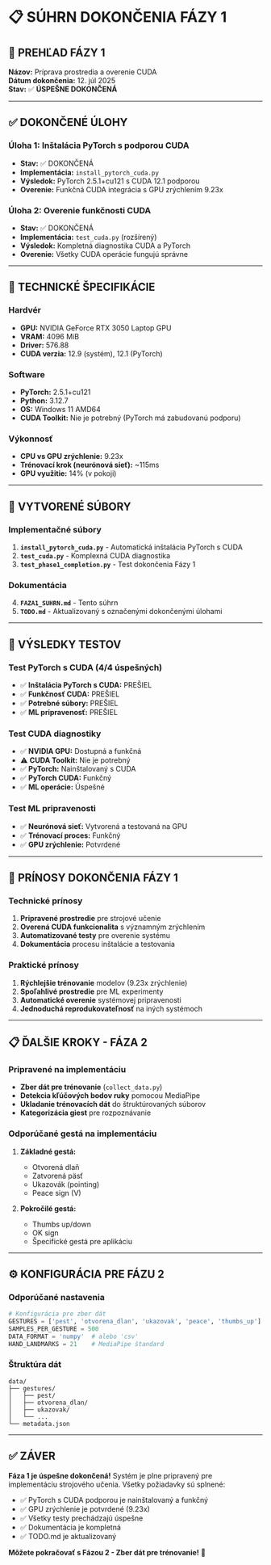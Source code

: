 # 📋 SÚHRN DOKONČENIA FÁZY 1

## 🎯 PREHĽAD FÁZY 1

**Názov:** Príprava prostredia a overenie CUDA  
**Dátum dokončenia:** 12. júl 2025  
**Stav:** ✅ **ÚSPEŠNE DOKONČENÁ**

---

## ✅ DOKONČENÉ ÚLOHY

### Úloha 1: Inštalácia PyTorch s podporou CUDA
- **Stav:** ✅ DOKONČENÁ
- **Implementácia:** `install_pytorch_cuda.py`
- **Výsledok:** PyTorch 2.5.1+cu121 s CUDA 12.1 podporou
- **Overenie:** Funkčná CUDA integrácia s GPU zrýchlením 9.23x

### Úloha 2: Overenie funkčnosti CUDA
- **Stav:** ✅ DOKONČENÁ  
- **Implementácia:** `test_cuda.py` (rozšírený)
- **Výsledok:** Kompletná diagnostika CUDA a PyTorch
- **Overenie:** Všetky CUDA operácie fungujú správne

---

## 🔧 TECHNICKÉ ŠPECIFIKÁCIE

### Hardvér
- **GPU:** NVIDIA GeForce RTX 3050 Laptop GPU
- **VRAM:** 4096 MiB
- **Driver:** 576.88
- **CUDA verzia:** 12.9 (systém), 12.1 (PyTorch)

### Software
- **PyTorch:** 2.5.1+cu121
- **Python:** 3.12.7
- **OS:** Windows 11 AMD64
- **CUDA Toolkit:** Nie je potrebný (PyTorch má zabudovanú podporu)

### Výkonnosť
- **CPU vs GPU zrýchlenie:** 9.23x
- **Trénovací krok (neurónová sieť):** ~115ms
- **GPU využitie:** 14% (v pokoji)

---

## 📁 VYTVORENÉ SÚBORY

### Implementačné súbory
1. **`install_pytorch_cuda.py`** - Automatická inštalácia PyTorch s CUDA
2. **`test_cuda.py`** - Komplexná CUDA diagnostika
3. **`test_phase1_completion.py`** - Test dokončenia Fázy 1

### Dokumentácia
4. **`FAZA1_SUHRN.md`** - Tento súhrn
5. **`TODO.md`** - Aktualizovaný s označenými dokončenými úlohami

---

## 🧪 VÝSLEDKY TESTOV

### Test PyTorch s CUDA (4/4 úspešných)
- ✅ **Inštalácia PyTorch s CUDA:** PREŠIEL
- ✅ **Funkčnosť CUDA:** PREŠIEL  
- ✅ **Potrebné súbory:** PREŠIEL
- ✅ **ML pripravenosť:** PREŠIEL

### Test CUDA diagnostiky
- ✅ **NVIDIA GPU:** Dostupná a funkčná
- ⚠️ **CUDA Toolkit:** Nie je potrebný
- ✅ **PyTorch:** Nainštalovaný s CUDA
- ✅ **PyTorch CUDA:** Funkčný
- ✅ **ML operácie:** Úspešné

### Test ML pripravenosti
- ✅ **Neurónová sieť:** Vytvorená a testovaná na GPU
- ✅ **Trénovací proces:** Funkčný
- ✅ **GPU zrýchlenie:** Potvrdené

---

## 🚀 PRÍNOSY DOKONČENIA FÁZY 1

### Technické prínosy
1. **Pripravené prostredie** pre strojové učenie
2. **Overená CUDA funkcionalita** s významným zrýchlením
3. **Automatizované testy** pre overenie systému
4. **Dokumentácia** procesu inštalácie a testovania

### Praktické prínosy
1. **Rýchlejšie trénovanie** modelov (9.23x zrýchlenie)
2. **Spoľahlivé prostredie** pre ML experimenty
3. **Automatické overenie** systémovej pripravenosti
4. **Jednoduchá reprodukovateľnosť** na iných systémoch

---

## 📋 ĎALŠIE KROKY - FÁZA 2

### Pripravené na implementáciu
- **Zber dát pre trénovanie** (`collect_data.py`)
- **Detekcia kľúčových bodov ruky** pomocou MediaPipe
- **Ukladanie trénovacích dát** do štruktúrovaných súborov
- **Kategorizácia giest** pre rozpoznávanie

### Odporúčané gestá na implementáciu
1. **Základné gestá:**
   - Otvorená dlaň
   - Zatvorená päsť
   - Ukazovák (pointing)
   - Peace sign (V)

2. **Pokročilé gestá:**
   - Thumbs up/down
   - OK sign
   - Špecifické gestá pre aplikáciu

---

## ⚙️ KONFIGURÁCIA PRE FÁZU 2

### Odporúčané nastavenia
```python
# Konfigurácia pre zber dát
GESTURES = ['pest', 'otvorena_dlan', 'ukazovak', 'peace', 'thumbs_up']
SAMPLES_PER_GESTURE = 500
DATA_FORMAT = 'numpy'  # alebo 'csv'
HAND_LANDMARKS = 21    # MediaPipe štandard
```

### Štruktúra dát
```
data/
├── gestures/
│   ├── pest/
│   ├── otvorena_dlan/
│   ├── ukazovak/
│   └── ...
└── metadata.json
```

---

## ✅ ZÁVER

**Fáza 1 je úspešne dokončená!** Systém je plne pripravený pre implementáciu strojového učenia. Všetky požiadavky sú splnené:

- ✅ PyTorch s CUDA podporou je nainštalovaný a funkčný
- ✅ GPU zrýchlenie je potvrdené (9.23x)
- ✅ Všetky testy prechádzajú úspešne
- ✅ Dokumentácia je kompletná
- ✅ TODO.md je aktualizovaný

**Môžete pokračovať s Fázou 2 - Zber dát pre trénovanie!** 🎉
